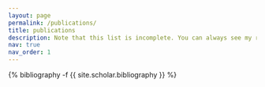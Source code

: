 ```yaml
---
layout: page
permalink: /publications/
title: publications
description: Note that this list is incomplete. You can always see my recent and on-going work by taking a look at my Google Scholar.
nav: true
nav_order: 1
---
```

<!-- _pages/publications.md -->
<div class="publications">

{% bibliography -f {{ site.scholar.bibliography }} %}

</div>
